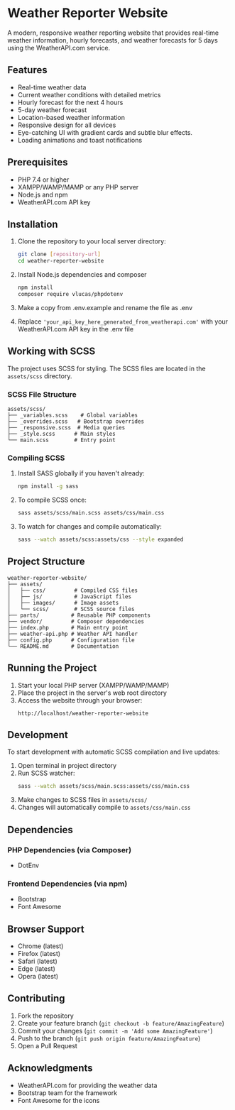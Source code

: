 # Weather Reporter Website

A modern, responsive weather reporting website that provides real-time weather information, hourly forecasts, and weather forecasts for 5 days using the WeatherAPI.com service.

## Features

- Real-time weather data
- Current weather conditions with detailed metrics
- Hourly forecast for the next 4 hours
- 5-day weather forecast
- Location-based weather information
- Responsive design for all devices
- Eye-catching UI with gradient cards and subtle blur effects.
- Loading animations and toast notifications

## Prerequisites

- PHP 7.4 or higher
- XAMPP/WAMP/MAMP or any PHP server
- Node.js and npm
- WeatherAPI.com API key

## Installation

1. Clone the repository to your local server directory:
   ```bash
   git clone [repository-url]
   cd weather-reporter-website
   ```

2. Install Node.js dependencies and composer
   ```bash
   npm install
   composer require vlucas/phpdotenv
   ```

3. Make a copy from .env.example and rename the file as .env

4. Replace `'your_api_key_here_generated_from_weatherapi.com'` with your WeatherAPI.com API key in the .env file

## Working with SCSS

The project uses SCSS for styling. The SCSS files are located in the `assets/scss` directory.

### SCSS File Structure

```
assets/scss/
├── _variables.scss    # Global variables
├── _overrides.scss   # Bootstrap overrides
├── _responsive.scss  # Media queries
├── _style.scss      # Main styles
└── main.scss        # Entry point
```

### Compiling SCSS

1. Install SASS globally if you haven't already:
   ```bash
   npm install -g sass
   ```

2. To compile SCSS once:
   ```bash
   sass assets/scss/main.scss assets/css/main.css
   ```

3. To watch for changes and compile automatically:
   ```bash
   sass --watch assets/scss:assets/css --style expanded
   ```

## Project Structure

```
weather-reporter-website/
├── assets/
│   ├── css/         # Compiled CSS files
│   ├── js/          # JavaScript files
│   ├── images/      # Image assets
│   └── scss/        # SCSS source files
├── parts/          # Reusable PHP components
├── vendor/         # Composer dependencies
├── index.php       # Main entry point
├── weather-api.php # Weather API handler
├── config.php      # Configuration file
└── README.md       # Documentation
```

## Running the Project

1. Start your local PHP server (XAMPP/WAMP/MAMP)
2. Place the project in the server's web root directory
3. Access the website through your browser:
   ```
   http://localhost/weather-reporter-website
   ```

## Development

To start development with automatic SCSS compilation and live updates:

1. Open terminal in project directory
2. Run SCSS watcher:
   ```bash
   sass --watch assets/scss/main.scss:assets/css/main.css
   ```
3. Make changes to SCSS files in `assets/scss/`
4. Changes will automatically compile to `assets/css/main.css`

## Dependencies

### PHP Dependencies (via Composer)
- DotEnv

### Frontend Dependencies (via npm)
- Bootstrap
- Font Awesome

## Browser Support

- Chrome (latest)
- Firefox (latest)
- Safari (latest)
- Edge (latest)
- Opera (latest)

## Contributing

1. Fork the repository
2. Create your feature branch (`git checkout -b feature/AmazingFeature`)
3. Commit your changes (`git commit -m 'Add some AmazingFeature'`)
4. Push to the branch (`git push origin feature/AmazingFeature`)
5. Open a Pull Request

## Acknowledgments

- WeatherAPI.com for providing the weather data
- Bootstrap team for the framework
- Font Awesome for the icons
